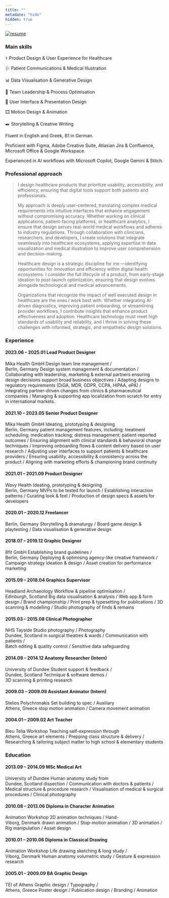 ```yaml
---
title: ""
metadate: "hide"
hidden: true
---
```


[![resume](https://raw.githubusercontent.com/kapazoglou/portfolio/master/assets/images/item/CV.png)](https://drive.google.com/file/d/1KrxvrZcpQpJZK_Pzcci9i8VXI1nod987/view?usp=sharing)


### Main skills

⚕️ Product Design  &  User Experience for Healthcare  

🩺 Patient Communications  &  Medical Illustration

📊 Data Visualisation  &  Generative Design

🎯 Team Leadership  &  Process Optimisation

📱 User Interface  & Presentation Design

🎞️ Motion Design  &  Animation

✒️ Storytelling  &  Creative Writing
 
Fluent in English and Greek, B1 in German.

Proficient with Figma,  Adobe Creative Suite, Atlasian Jira & Confluence, Microsoft Office & Google Workspace.

Experienced in AI workflows with Microsoft Copilot, Google Gemini & Stitch.



### Professional approach

> I design healthcare products that prioritize usability, accessibility, and efficiency, ensuring that digital tools support both patients and professionals. 
>
> My approach is deeply user-centered, translating complex medical requirements into intuitive interfaces that enhance engagement without compromising accuracy. Whether working on clinical applications, patient-facing platforms, or healthcare analytics, I ensure that design serves real-world medical workflows and adheres to industry regulations. Through collaboration with clinicians, researchers, and developers, I create solutions that integrate seamlessly into healthcare ecosystems, applying expertise in data visualization and medical illustration to improve user comprehension and decision-making.
>
> Healthcare design is a strategic discipline for me —identifying opportunities for innovation and efficiency within digital health ecosystems.  I consider the full lifecycle of a product, from early-stage ideation to post-launch optimization, ensuring that design evolves alongside technological and medical advancements. 
>
> Organizations that recognize the impact of well executed design in healthcare are the ones I  work best with. Whether integrating AI-driven diagnostics, improving patient onboarding, or streamlining provider workflows, I contribute insights that enhance product effectiveness and adoption. Healthcare technology must meet high standards of usability and reliability, and I thrive in solving these challenges with informed, strategic, and empathetic design solutions.

### Experience

#### 2023.06 – 2025.01	Lead Product Designer

Mika Health GmbH	Design team line management /  
Berlin, Germany	Design system management & documentation / Collaborating with leadership, marketing & external partners ensuring  design decisions support broad business objectives / Adapting designs to regulatory requirements (DiGA, MDR, GDPR, CCPA, HIPAA, ePA) / Integrating partner-driven changes from clinics & pharmaceutical companies / Managing & supporting app localization from scratch for entry in international markets.

#### 2021.10 – 2023.05	Senior Product Designer

Mika Health GmbH	Ideating, prototyping & designing  
Berlin, Germany	patient management features, including: treatment scheduling; medication tracking; distress management; patient-reported outcomes / Ensuring alignment with clinical standards & behavioral change techniques / Improving onboarding flows & content delivery based on user research / Adjusting user interfaces to support patients & healthcare providers / Ensuring usability, accessibility & consistency across the product / Aligning with marketing efforts & championing brand continuity

#### 2021.01 – 2021.09	Product Designer

Wavy Health	Ideating, prototyping & designing  
Berlin, Germany	MVPs to be tested for launch / Establishing interaction patterns / Curating look & feel / Production of design specs & assets for developers

#### 2020.01 – 2020.12	Freelancer

Berlin, Germany	Storytelling & dramaturgy / Board game design & playtesting / Data visualisation & generative design

#### 2018.07 – 2019.12	Graphic Designer

8fit GmbH	Establishing brand guidelines /  
Berlin, Germany	Deploying & optimising agency-like creative framework / Campaign strategy  ideation & design / Asset creation for performance marketing

#### 2015.09 – 2018.04	Graphics Supervisor

Headland Archaeology	Workflow & pipeline optimisation /   
Edinburgh, Scotland	Big data visualisation & analysis / Web app & form design  / Brand championship / Print prep & typesetting for publications  / 3D scanning & modelling / Studio photography of finds & remains

#### 2015.03 – 2015.08	Clinical Photographer

NHS Tayside	Studio photography / Photography  
Dundee, Scotland	in surgical theatres & wards / Communication with patients /  
Batch editing & quality control / Sensitive data safeguarding 

#### 2014.09 – 2014.12	Anatomy Researcher (Intern)

University  of Dundee	Student support & feedback  /   
Dundee, Scotland	Technique & software demos /  
 3D scanning & printing research

#### 2009.03 – 2009.09	Assistant Animator (Intern)

Stelios Polychronakis	Set building to spec / Auxiliary  
Athens, Greece	stop motion animation / Camera movement animation

#### 2004.01 – 2009.02	Art Teacher

Bleu Telia Workshop	Teaching self-expression through  
Athens, Greece	art elements  / Prepping  class structure & delivery / Researching & tailoring subject matter to high school & elementary  students

### Education

#### 2013.09 – 2014.09	MSc Medical Art

University  of Dundee	Human anatomy study from   
Dundee, Scotland	dissection / Communication with doctors & patients / Medical structure & procedure research / Visualisation of medical & surgical procedures / Clinical photography

#### 2010.08 – 2013.06	Diploma in Character Animation

Animation Workshop	2D animation techniques / Hand-  
Viborg, Denmark	drawn animation / Stop-motion animation / 3D animation / Rig manipulation / Asset design

#### 2010.01 – 2010.06	Diploma in Classical Drawing

Animation Workshop	Life drawing sketching & long study /  
Viborg, Denmark	Human anatomy volumetric study / Gesture & expression research

#### 2005.01 – 2009.09	BA Graphic Design

TEI of Athens	Graphic design / Typography /   
Athens, Greece	Poster design / Publication design / Branding / Animation